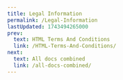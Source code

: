```yaml
---
title: Legal Information
permalink: /Legal-Information
lastUpdated: 1743494265000
prev:
  text: HTML Terms And Conditions
  link: /HTML-Terms-And-Conditions/
next:
  text: All docs combined
  link: /all-docs-combined/
---
```

#

<legal-accordion appname="database"></legal-accordion>
